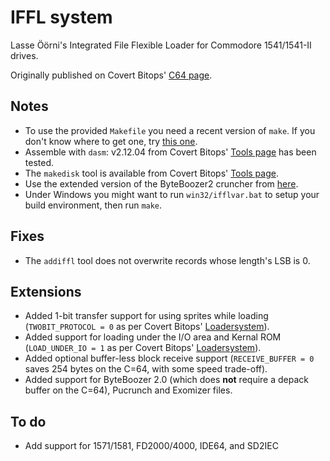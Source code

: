 # IFFL systemLasse Öörni's Integrated File Flexible Loader for Commodore 1541/1541-II drives.Originally published on Covert Bitops' [C64 page](https://cadaver.github.io/rants/iffl.html).## Notes- To use the provided `Makefile` you need a recent version of `make`. If you don't know where to get one, try [this one](http://gnuwin32.sourceforge.net/packages/make.htm).- Assemble with `dasm`: v2.12.04 from Covert Bitops' [Tools page](https://cadaver.github.io/tools.html) has been tested.- The `makedisk` tool is available from Covert Bitops' [Tools page](https://cadaver.github.io/tools.html).- Use the extended version of the ByteBoozer2 cruncher from [here](https://github.com/luigidifraia/ByteBoozer2).- Under Windows you might want to run `win32/ifflvar.bat` to setup your build environment, then run `make`.## Fixes- The `addiffl` tool does not overwrite records whose length's LSB is 0.## Extensions- Added 1-bit transfer support for using sprites while loading (`TWOBIT_PROTOCOL = 0` as per Covert Bitops' [Loadersystem](https://cadaver.github.io/tools.html)).- Added support for loading under the I/O area and Kernal ROM (`LOAD_UNDER_IO = 1` as per Covert Bitops' [Loadersystem](https://cadaver.github.io/tools.html)).- Added optional buffer-less block receive support (`RECEIVE_BUFFER = 0` saves 254 bytes on the C=64, with some speed trade-off).- Added support for ByteBoozer 2.0 (which does **not** require a depack buffer on the C=64), Pucrunch and Exomizer files.## To do- Add support for 1571/1581, FD2000/4000, IDE64, and SD2IEC